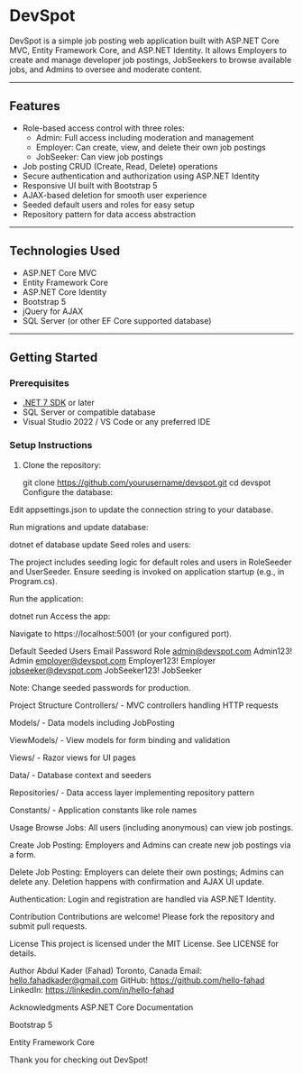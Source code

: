 

# DevSpot

DevSpot is a simple job posting web application built with ASP.NET Core MVC, Entity Framework Core, and ASP.NET Identity. It allows Employers to create and manage developer job postings, JobSeekers to browse available jobs, and Admins to oversee and moderate content.

---

## Features

- Role-based access control with three roles:  
  - Admin: Full access including moderation and management  
  - Employer: Can create, view, and delete their own job postings  
  - JobSeeker: Can view job postings  
- Job posting CRUD (Create, Read, Delete) operations  
- Secure authentication and authorization using ASP.NET Identity  
- Responsive UI built with Bootstrap 5  
- AJAX-based deletion for smooth user experience  
- Seeded default users and roles for easy setup  
- Repository pattern for data access abstraction  

---

## Technologies Used

- ASP.NET Core MVC  
- Entity Framework Core  
- ASP.NET Core Identity  
- Bootstrap 5  
- jQuery for AJAX  
- SQL Server (or other EF Core supported database)  

---

## Getting Started

### Prerequisites

- [.NET 7 SDK](https://dotnet.microsoft.com/download) or later  
- SQL Server or compatible database  
- Visual Studio 2022 / VS Code or any preferred IDE  

### Setup Instructions

1. Clone the repository:

   git clone https://github.com/yourusername/devspot.git
   cd devspot
Configure the database:

Edit appsettings.json to update the connection string to your database.

Run migrations and update database:

dotnet ef database update
Seed roles and users:

The project includes seeding logic for default roles and users in RoleSeeder and UserSeeder.
Ensure seeding is invoked on application startup (e.g., in Program.cs).

Run the application:

dotnet run
Access the app:

Navigate to https://localhost:5001 (or your configured port).

Default Seeded Users
Email	Password	Role
admin@devspot.com	Admin123!	Admin
employer@devspot.com	Employer123!	Employer
jobseeker@devspot.com	JobSeeker123!	JobSeeker

Note: Change seeded passwords for production.

Project Structure
Controllers/ - MVC controllers handling HTTP requests

Models/ - Data models including JobPosting

ViewModels/ - View models for form binding and validation

Views/ - Razor views for UI pages

Data/ - Database context and seeders

Repositories/ - Data access layer implementing repository pattern

Constants/ - Application constants like role names

Usage
Browse Jobs: All users (including anonymous) can view job postings.

Create Job Posting: Employers and Admins can create new job postings via a form.

Delete Job Posting: Employers can delete their own postings; Admins can delete any. Deletion happens with confirmation and AJAX UI update.

Authentication: Login and registration are handled via ASP.NET Identity.

Contribution
Contributions are welcome! Please fork the repository and submit pull requests.

License
This project is licensed under the MIT License. See LICENSE for details.

Author
Abdul Kader (Fahad)
Toronto, Canada
Email: hello.fahadkader@gmail.com
GitHub: https://github.com/hello-fahad
LinkedIn: https://linkedin.com/in/hello-fahad

Acknowledgments
ASP.NET Core Documentation

Bootstrap 5

Entity Framework Core

Thank you for checking out DevSpot! 
